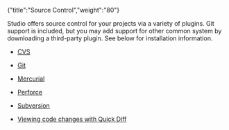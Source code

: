 {"title":"Source Control","weight":"80"}

Studio offers source control for your projects via a variety of plugins. Git support is included, but you may add support for other common system by downloading a third-party plugin. See below for installation information.

* [CVS](/docs/appc/Axway_Appcelerator_Studio/Axway_Appcelerator_Studio_Guide/Source_Control/CVS/)

* [Git](/docs/appc/Axway_Appcelerator_Studio/Axway_Appcelerator_Studio_Guide/Source_Control/Git/)

* [Mercurial](/docs/appc/Axway_Appcelerator_Studio/Axway_Appcelerator_Studio_Guide/Source_Control/Mercurial/)

* [Perforce](/docs/appc/Axway_Appcelerator_Studio/Axway_Appcelerator_Studio_Guide/Source_Control/Perforce/)

* [Subversion](/docs/appc/Axway_Appcelerator_Studio/Axway_Appcelerator_Studio_Guide/Source_Control/Subversion/)

* [Viewing code changes with Quick Diff](/docs/appc/Axway_Appcelerator_Studio/Axway_Appcelerator_Studio_Guide/Source_Control/Viewing_code_changes_with_Quick_Diff/)
